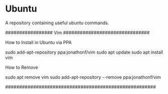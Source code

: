 # Ubuntu
A repository containing useful ubuntu commands.


################# Vim ###############################

How to Install in Ubuntu via PPA

sudo add-apt-repository ppa:jonathonf/vim
sudo apt update
sudo apt install vim

How to Remove

sudo apt remove vim
sudo add-apt-repository --remove ppa:jonathonf/vim

######################################################
